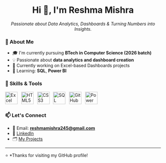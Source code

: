 <h1 align="center">Hi 👋, I'm Reshma Mishra</h1>

<p align="center">
  <em>Passionate about Data Analytics, Dashboards & Turning Numbers into Insights.</em>
</p>

### 🧠 About Me

- 🎓 I'm currently pursuing **BTech in Computer Science (2026 batch)**
- 💡 Passionate about **data analytics and dashboard creation**
- 🔭 Currently working on Excel-based Dashboards projects 
- 🌱 Learning: **SQL**, **Power BI** 

### 💼 Skills & Tools

<p align="left">
  <img src="https://img.icons8.com/color/48/microsoft-excel-2019--v1.png" alt="Excel" width="40"/> &nbsp;
  <img src="https://img.icons8.com/color/48/html-5--v1.png" alt="HTML5" width="40"/> &nbsp;
  <img src="https://img.icons8.com/color/48/css3.png" alt="CSS3" width="40"/> &nbsp;
  <img src="https://img.icons8.com/external-tal-revivo-color-tal-revivo/48/external-mysql-an-open-source-relational-database-management-system-logo-color-tal-revivo.png" alt="SQL" width="40"/> &nbsp;
  <img src="https://img.icons8.com/fluency/48/github.png" alt="GitHub" width="40"/> &nbsp;
  <img src="https://img.icons8.com/color/48/power-bi.png" alt="Power BI" width="40"/>
</p>

### 📫 Let's Connect

- 📧 Email: **reshmamishra245@gmail.com**
- 🔗 [LinkedIn](https://www.linkedin.com/in/reshma-mishra-b046482b5)
- 🗂️ [My Projects](https://github.com/reshmamishra24?tab=repositories)

---

⭐ *Thanks for visiting my GitHub profile! 
